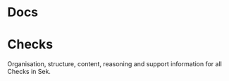 # Docs

# Checks
Organisation, structure, content, reasoning and support information for all Checks in Sek.
